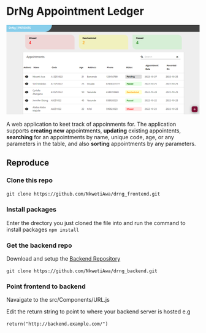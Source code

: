 # DrNg Appointment Ledger
![alt text](https://github.com/NkwetiAwa/drng_frontend/blob/main/img/home.png?raw=true)

A web application to keet track of appoinments for. The application supports __creating new__ appointments, __updating__ existing appointents, __searching__ for an appointments by name, unique code, age, or any parameters in the table, and also __sorting__ appointments by any parameters.

## Reproduce

### Clone this repo

`git clone https://github.com/NkwetiAwa/drng_frontend.git`

### Install packages

Enter the drectory you just cloned the file into and run the command to install packages
`npm install`

### Get the backend repo
Download and setup the [Backend Repository](https://github.com/NkwetiAwa/drng_backend.git)

`git clone https://github.com/NkwetiAwa/drng_backend.git`

### Point frontend to backend
Navaigate to the src/Components/URL.js 
  
Edit the return string to point to where your backend server is hosted e.g 

`return("http://backend.example.com/")`
